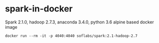 # spark-in-docker

Spark 2.1.0, hadoop 2.7.3, anaconda 3.4.0, python 3.6 alpine based docker image

```
docker run --rm -it -p 4040:4040 soflabs/spark:2.1-hadoop-2.7
```
